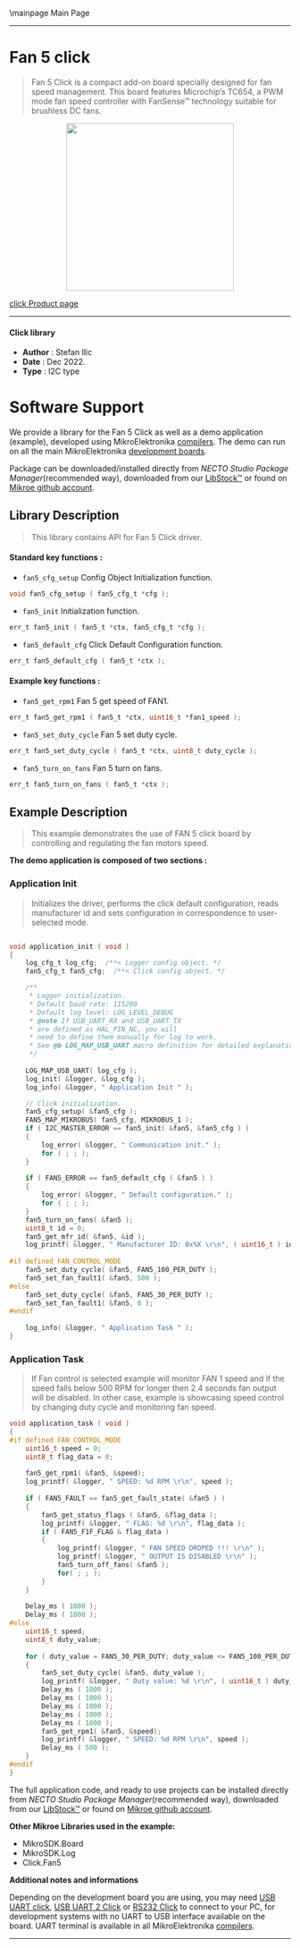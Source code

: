\mainpage Main Page

---
# Fan 5 click

> Fan 5 Click is a compact add-on board specially designed for fan speed management. This board features Microchip’s TC654, a PWM mode fan speed controller with FanSense™ technology suitable for brushless DC fans.

<p align="center">
  <img src="https://download.mikroe.com/images/click_for_ide/fan5_click.png" height=300px>
</p>

[click Product page](https://www.mikroe.com/fan-5-click)

---


#### Click library

- **Author**        : Stefan Ilic
- **Date**          : Dec 2022.
- **Type**          : I2C type


# Software Support

We provide a library for the Fan 5 Click
as well as a demo application (example), developed using MikroElektronika
[compilers](https://www.mikroe.com/necto-studio).
The demo can run on all the main MikroElektronika [development boards](https://www.mikroe.com/development-boards).

Package can be downloaded/installed directly from *NECTO Studio Package Manager*(recommended way), downloaded from our [LibStock&trade;](https://libstock.mikroe.com) or found on [Mikroe github account](https://github.com/MikroElektronika/mikrosdk_click_v2/tree/master/clicks).

## Library Description

> This library contains API for Fan 5 Click driver.

#### Standard key functions :

- `fan5_cfg_setup` Config Object Initialization function.
```c
void fan5_cfg_setup ( fan5_cfg_t *cfg );
```

- `fan5_init` Initialization function.
```c
err_t fan5_init ( fan5_t *ctx, fan5_cfg_t *cfg );
```

- `fan5_default_cfg` Click Default Configuration function.
```c
err_t fan5_default_cfg ( fan5_t *ctx );
```

#### Example key functions :

- `fan5_get_rpm1` Fan 5 get speed of FAN1.
```c
err_t fan5_get_rpm1 ( fan5_t *ctx, uint16_t *fan1_speed );
```

- `fan5_set_duty_cycle` Fan 5 set duty cycle.
```c
err_t fan5_set_duty_cycle ( fan5_t *ctx, uint8_t duty_cycle );
```

- `fan5_turn_on_fans` Fan 5 turn on fans.
```c
err_t fan5_turn_on_fans ( fan5_t *ctx );
```

## Example Description

> This example demonstrates the use of FAN 5 click board by controlling and regulating the fan motors speed.

**The demo application is composed of two sections :**

### Application Init

> Initializes the driver, performs the click default configuration, reads 
  manufacturer id and sets configuration in correspondence to user-selected mode.

```c

void application_init ( void ) 
{
    log_cfg_t log_cfg;  /**< Logger config object. */
    fan5_cfg_t fan5_cfg;  /**< Click config object. */

    /** 
     * Logger initialization.
     * Default baud rate: 115200
     * Default log level: LOG_LEVEL_DEBUG
     * @note If USB_UART_RX and USB_UART_TX 
     * are defined as HAL_PIN_NC, you will 
     * need to define them manually for log to work. 
     * See @b LOG_MAP_USB_UART macro definition for detailed explanation.
     */
    
    LOG_MAP_USB_UART( log_cfg );
    log_init( &logger, &log_cfg );
    log_info( &logger, " Application Init " );

    // Click initialization.
    fan5_cfg_setup( &fan5_cfg );
    FAN5_MAP_MIKROBUS( fan5_cfg, MIKROBUS_1 );
    if ( I2C_MASTER_ERROR == fan5_init( &fan5, &fan5_cfg ) ) 
    {
        log_error( &logger, " Communication init." );
        for ( ; ; );
    }
    
    if ( FAN5_ERROR == fan5_default_cfg ( &fan5 ) )
    {
        log_error( &logger, " Default configuration." );
        for ( ; ; );
    }
    fan5_turn_on_fans( &fan5 );
    uint8_t id = 0;
    fan5_get_mfr_id( &fan5, &id );
    log_printf( &logger, " Manufacturer ID: 0x%X \r\n", ( uint16_t ) id );
    
#if defined FAN_CONTROL_MODE
    fan5_set_duty_cycle( &fan5, FAN5_100_PER_DUTY );
    fan5_set_fan_fault1( &fan5, 500 );
#else
    fan5_set_duty_cycle( &fan5, FAN5_30_PER_DUTY );
    fan5_set_fan_fault1( &fan5, 0 );
#endif
    
    log_info( &logger, " Application Task " );
}

```

### Application Task

> If Fan control is selected example will monitor FAN 1 speed and if the speed 
  falls below 500 RPM for longer then 2.4 seconds fan output will be disabled.
  In other case, example is showcasing speed control by changing duty cycle and 
  monitoring fan speed.

```c
void application_task ( void ) 
{
#if defined FAN_CONTROL_MODE
    uint16_t speed = 0;
    uint8_t flag_data = 0;
    
    fan5_get_rpm1( &fan5, &speed);
    log_printf( &logger, " SPEED: %d RPM \r\n", speed );
    
    if ( FAN5_FAULT == fan5_get_fault_state( &fan5 ) )
    {
        fan5_get_status_flags ( &fan5, &flag_data );
        log_printf( &logger, " FLAG: %d \r\n", flag_data );
        if ( FAN5_F1F_FLAG & flag_data )
        {
            log_printf( &logger, " FAN SPEED DROPED !!! \r\n" );
            log_printf( &logger, " OUTPUT IS DISABLED \r\n" );
            fan5_turn_off_fans( &fan5 );
            for( ; ; );
        }
    }
    
    Delay_ms ( 1000 );
    Delay_ms ( 1000 );
#else
    uint16_t speed;
    uint8_t duty_value;
    
    for ( duty_value = FAN5_30_PER_DUTY; duty_value <= FAN5_100_PER_DUTY; duty_value++ )
    {
        fan5_set_duty_cycle( &fan5, duty_value );
        log_printf( &logger, " Duty value: %d \r\n", ( uint16_t ) duty_value );
        Delay_ms ( 1000 );
        Delay_ms ( 1000 );
        Delay_ms ( 1000 );
        Delay_ms ( 1000 );
        Delay_ms ( 1000 );
        fan5_get_rpm1( &fan5, &speed);
        log_printf( &logger, " SPEED: %d RPM \r\n", speed );
        Delay_ms ( 500 );
    }
#endif
}
```

The full application code, and ready to use projects can be installed directly from *NECTO Studio Package Manager*(recommended way), downloaded from our [LibStock&trade;](https://libstock.mikroe.com) or found on [Mikroe github account](https://github.com/MikroElektronika/mikrosdk_click_v2/tree/master/clicks).

**Other Mikroe Libraries used in the example:**

- MikroSDK.Board
- MikroSDK.Log
- Click.Fan5

**Additional notes and informations**

Depending on the development board you are using, you may need
[USB UART click](https://www.mikroe.com/usb-uart-click),
[USB UART 2 Click](https://www.mikroe.com/usb-uart-2-click) or
[RS232 Click](https://www.mikroe.com/rs232-click) to connect to your PC, for
development systems with no UART to USB interface available on the board. UART
terminal is available in all MikroElektronika
[compilers](https://shop.mikroe.com/compilers).

---
